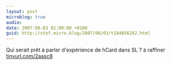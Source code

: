 ```yaml
---
layout: post
microblog: true
audio: 
date: 2007-08-03 01:00:00 +0100
guid: http://xtof.micro.blog/2007/08/03/t184056262.html
---
```

Qui serait prêt à parler d'expérience de hCard dans SL ?  à raffiner [tinyurl.com/2aasc8](http://tinyurl.com/2aasc8)

